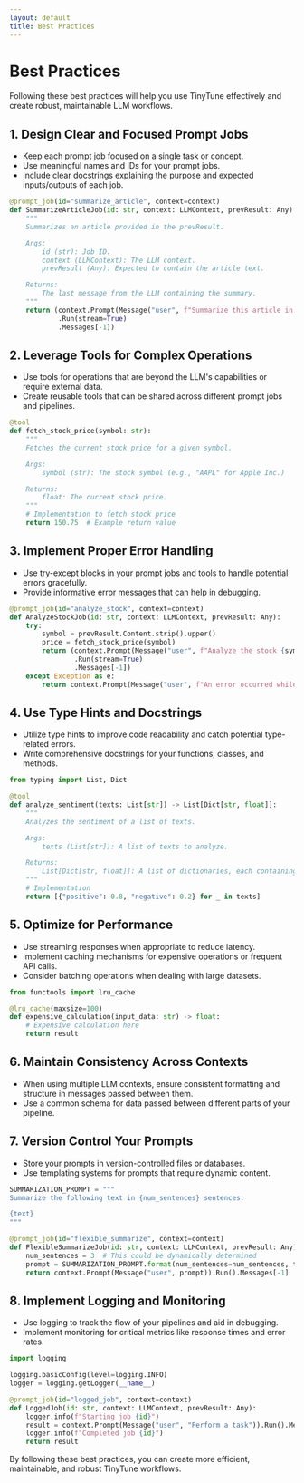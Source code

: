 ```yaml
---
layout: default
title: Best Practices
---
```


# Best Practices

Following these best practices will help you use TinyTune effectively and create robust, maintainable LLM workflows.

## 1. Design Clear and Focused Prompt Jobs

- Keep each prompt job focused on a single task or concept.
- Use meaningful names and IDs for your prompt jobs.
- Include clear docstrings explaining the purpose and expected inputs/outputs of each job.

```python
@prompt_job(id="summarize_article", context=context)
def SummarizeArticleJob(id: str, context: LLMContext, prevResult: Any):
    """
    Summarizes an article provided in the prevResult.

    Args:
        id (str): Job ID.
        context (LLMContext): The LLM context.
        prevResult (Any): Expected to contain the article text.

    Returns:
        The last message from the LLM containing the summary.
    """
    return (context.Prompt(Message("user", f"Summarize this article in 3 sentences:\n\n{prevResult.Content}"))
            .Run(stream=True)
            .Messages[-1])
```

## 2. Leverage Tools for Complex Operations

- Use tools for operations that are beyond the LLM's capabilities or require external data.
- Create reusable tools that can be shared across different prompt jobs and pipelines.

```python
@tool
def fetch_stock_price(symbol: str):
    """
    Fetches the current stock price for a given symbol.

    Args:
        symbol (str): The stock symbol (e.g., "AAPL" for Apple Inc.)

    Returns:
        float: The current stock price.
    """
    # Implementation to fetch stock price
    return 150.75  # Example return value
```

## 3. Implement Proper Error Handling

- Use try-except blocks in your prompt jobs and tools to handle potential errors gracefully.
- Provide informative error messages that can help in debugging.

```python
@prompt_job(id="analyze_stock", context=context)
def AnalyzeStockJob(id: str, context: LLMContext, prevResult: Any):
    try:
        symbol = prevResult.Content.strip().upper()
        price = fetch_stock_price(symbol)
        return (context.Prompt(Message("user", f"Analyze the stock {symbol} with current price ${price:.2f}"))
                .Run(stream=True)
                .Messages[-1])
    except Exception as e:
        return context.Prompt(Message("user", f"An error occurred while analyzing the stock: {str(e)}")).Run().Messages[-1]
```

## 4. Use Type Hints and Docstrings

- Utilize type hints to improve code readability and catch potential type-related errors.
- Write comprehensive docstrings for your functions, classes, and methods.

```python
from typing import List, Dict

@tool
def analyze_sentiment(texts: List[str]) -> List[Dict[str, float]]:
    """
    Analyzes the sentiment of a list of texts.

    Args:
        texts (List[str]): A list of texts to analyze.

    Returns:
        List[Dict[str, float]]: A list of dictionaries, each containing 'positive' and 'negative' sentiment scores.
    """
    # Implementation
    return [{"positive": 0.8, "negative": 0.2} for _ in texts]
```

## 5. Optimize for Performance

- Use streaming responses when appropriate to reduce latency.
- Implement caching mechanisms for expensive operations or frequent API calls.
- Consider batching operations when dealing with large datasets.

```python
from functools import lru_cache

@lru_cache(maxsize=100)
def expensive_calculation(input_data: str) -> float:
    # Expensive calculation here
    return result
```

## 6. Maintain Consistency Across Contexts

- When using multiple LLM contexts, ensure consistent formatting and structure in messages passed between them.
- Use a common schema for data passed between different parts of your pipeline.

## 7. Version Control Your Prompts

- Store your prompts in version-controlled files or databases.
- Use templating systems for prompts that require dynamic content.

```python
SUMMARIZATION_PROMPT = """
Summarize the following text in {num_sentences} sentences:

{text}
"""

@prompt_job(id="flexible_summarize", context=context)
def FlexibleSummarizeJob(id: str, context: LLMContext, prevResult: Any):
    num_sentences = 3  # This could be dynamically determined
    prompt = SUMMARIZATION_PROMPT.format(num_sentences=num_sentences, text=prevResult.Content)
    return context.Prompt(Message("user", prompt)).Run().Messages[-1]
```

## 8. Implement Logging and Monitoring

- Use logging to track the flow of your pipelines and aid in debugging.
- Implement monitoring for critical metrics like response times and error rates.

```python
import logging

logging.basicConfig(level=logging.INFO)
logger = logging.getLogger(__name__)

@prompt_job(id="logged_job", context=context)
def LoggedJob(id: str, context: LLMContext, prevResult: Any):
    logger.info(f"Starting job {id}")
    result = context.Prompt(Message("user", "Perform a task")).Run().Messages[-1]
    logger.info(f"Completed job {id}")
    return result
```

By following these best practices, you can create more efficient, maintainable, and robust TinyTune workflows.
